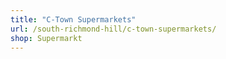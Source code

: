 ```yaml
---
title: "C‑Town Supermarkets"
url: /south-richmond-hill/c-town-supermarkets/
shop: Supermarkt
---
```

